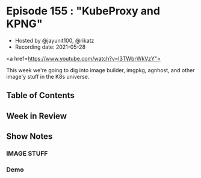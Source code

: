 # Episode 155 : "KubeProxy and KPNG"
- Hosted by @jayunit100, @rikatz
- Recording date: 2021-05-28

<!--- Thumbnailed embed of the video, n8Xo_ghCIOSY is the video id from the youtube url --->

<a href=https://www.youtube.com/watch?v=l3TWbrWkVzY"></aref>

This week we're going to dig into image builder, imgpkg, agnhost, and other image'y stuff in the K8s universe.

## Table of Contents

## Week in Review

## Show Notes

### IMAGE STUFF

### Demo

